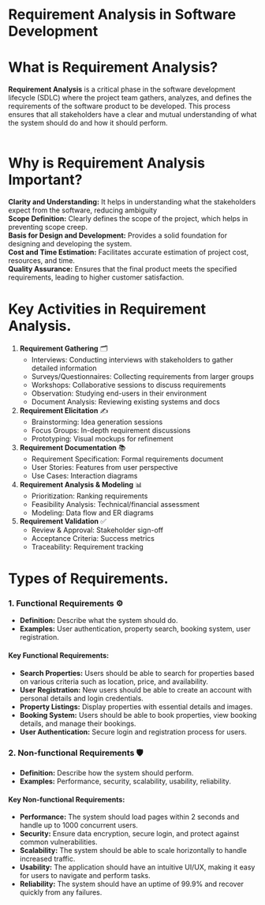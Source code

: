 # Requirement Analysis in Software Development

# What is Requirement Analysis?
<strong>Requirement Analysis</strong> is a critical phase in the software development lifecycle (SDLC) where the project team gathers, analyzes, and defines the requirements of the software product to be developed. This process ensures that all stakeholders have a clear and mutual understanding of what the system should do and how it should perform.<br /><br />
# Why is Requirement Analysis Important?
<strong>Clarity and Understanding:</strong>  It helps in understanding what the stakeholders expect from the software, reducing ambiguity<br />
<strong>Scope Definition:</strong>  Clearly defines the scope of the project, which helps in preventing scope creep.<br />
<strong>Basis for Design and Development:</strong>  Provides a solid foundation for designing and developing the system.<br />
<strong>Cost and Time Estimation:</strong>  Facilitates accurate estimation of project cost, resources, and time.<br />
<strong>Quality Assurance:</strong>  Ensures that the final product meets the specified requirements, leading to higher customer satisfaction.
# Key Activities in Requirement Analysis.
<ol>
  <li>
    <strong>Requirement Gathering</strong> 🗂️
    <ul>
      <li>Interviews: Conducting interviews with stakeholders to gather detailed information</li>
      <li>Surveys/Questionnaires: Collecting requirements from larger groups</li>
      <li>Workshops: Collaborative sessions to discuss requirements</li>
      <li>Observation: Studying end-users in their environment</li>
      <li>Document Analysis: Reviewing existing systems and docs</li>
    </ul>
  </li>

  <li>
    <strong>Requirement Elicitation</strong> ✍️
    <ul>
      <li>Brainstorming: Idea generation sessions</li>
      <li>Focus Groups: In-depth requirement discussions</li>
      <li>Prototyping: Visual mockups for refinement</li>
    </ul>
  </li>

  <li>
    <strong>Requirement Documentation</strong> 📚
    <ul>
      <li>Requirement Specification: Formal requirements document</li>
      <li>User Stories: Features from user perspective</li>
      <li>Use Cases: Interaction diagrams</li>
    </ul>
  </li>

  <li>
    <strong>Requirement Analysis & Modeling</strong> 📊
    <ul>
      <li>Prioritization: Ranking requirements</li>
      <li>Feasibility Analysis: Technical/financial assessment</li>
      <li>Modeling: Data flow and ER diagrams</li>
    </ul>
  </li>

  <li>
    <strong>Requirement Validation</strong> ✅
    <ul>
      <li>Review & Approval: Stakeholder sign-off</li>
      <li>Acceptance Criteria: Success metrics</li>
      <li>Traceability: Requirement tracking</li>
    </ul>
  </li>
</ol>

# Types of Requirements.
<h3>1. Functional Requirements ⚙️</h3>
<ul>
  <li><strong>Definition:</strong> Describe what the system should do.</li>
  <li><strong>Examples:</strong> User authentication, property search, booking system, user registration.</li>
</ul>

<h4>Key Functional Requirements:</h4>
<ul>
  <li><strong>Search Properties:</strong> Users should be able to search for properties based on various criteria such as location, price, and availability.</li>
  <li><strong>User Registration:</strong> New users should be able to create an account with personal details and login credentials.</li>
  <li><strong>Property Listings:</strong> Display properties with essential details and images.</li>
  <li><strong>Booking System:</strong> Users should be able to book properties, view booking details, and manage their bookings.</li>
  <li><strong>User Authentication:</strong> Secure login and registration process for users.</li>
</ul>

<h3>2. Non-functional Requirements 🛡️</h3>
<ul>
  <li><strong>Definition:</strong> Describe how the system should perform.</li>
  <li><strong>Examples:</strong> Performance, security, scalability, usability, reliability.</li>
</ul>

<h4>Key Non-functional Requirements:</h4>
<ul>
  <li><strong>Performance:</strong> The system should load pages within 2 seconds and handle up to 1000 concurrent users.</li>
  <li><strong>Security:</strong> Ensure data encryption, secure login, and protect against common vulnerabilities.</li>
  <li><strong>Scalability:</strong> The system should be able to scale horizontally to handle increased traffic.</li>
  <li><strong>Usability:</strong> The application should have an intuitive UI/UX, making it easy for users to navigate and perform tasks.</li>
  <li><strong>Reliability:</strong> The system should have an uptime of 99.9% and recover quickly from any failures.</li>
</ul>

